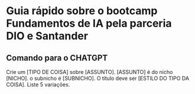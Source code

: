 
# Guia rápido sobre o bootcamp Fundamentos de IA pela parceria DIO e Santander

## Comando para o CHATGPT

Crie um [TIPO DE COISA] sobre [ASSUNTO]. [ASSUNTO] é do nicho [NICHO]. o subnicho é [SUBNICHO]. O título deve ser [ESTILO DO TIPO DA COISA]. Liste 5 variações. 
